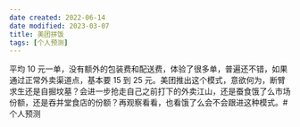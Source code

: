 ```yaml
---
date created: 2022-06-14
date modified: 2023-03-07
title: 美团拼饭
tags: [个人预测]
---
```


平均 10 元一单，没有额外的包装费和配送费，体验了很多单，普遍还不错，如果通过正常外卖渠道点，基本要 15 到 25 元。美团推出这个模式，意欲何为，断臂求生还是自掘坟墓？会进一步抢走自己之前打下的外卖江山，还是蚕食饿了么市场份额，还是吞并堂食店的份额？再观察看看，也看饿了么会不会跟进这种模式。#个人预测
